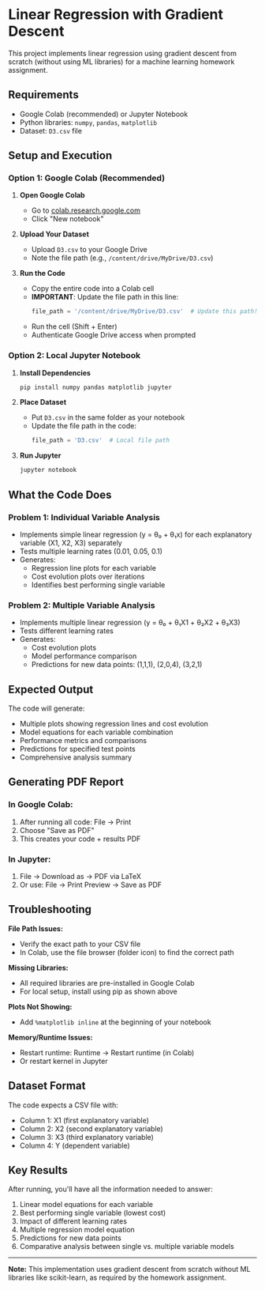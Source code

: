 # Linear Regression with Gradient Descent

This project implements linear regression using gradient descent from scratch (without using ML libraries) for a machine learning homework assignment.

## Requirements

- Google Colab (recommended) or Jupyter Notebook
- Python libraries: `numpy`, `pandas`, `matplotlib`
- Dataset: `D3.csv` file

## Setup and Execution

### Option 1: Google Colab (Recommended)

1. **Open Google Colab**
   - Go to [colab.research.google.com](https://colab.research.google.com)
   - Click "New notebook"

2. **Upload Your Dataset**
   - Upload `D3.csv` to your Google Drive
   - Note the file path (e.g., `/content/drive/MyDrive/D3.csv`)

3. **Run the Code**
   - Copy the entire code into a Colab cell
   - **IMPORTANT**: Update the file path in this line:
     ```python
     file_path = '/content/drive/MyDrive/D3.csv'  # Update this path!
     ```
   - Run the cell (Shift + Enter)
   - Authenticate Google Drive access when prompted

### Option 2: Local Jupyter Notebook

1. **Install Dependencies**
   ```bash
   pip install numpy pandas matplotlib jupyter
   ```

2. **Place Dataset**
   - Put `D3.csv` in the same folder as your notebook
   - Update the file path in the code:
     ```python
     file_path = 'D3.csv'  # Local file path
     ```

3. **Run Jupyter**
   ```bash
   jupyter notebook
   ```

## What the Code Does

### Problem 1: Individual Variable Analysis
- Implements simple linear regression (y = θ₀ + θ₁x) for each explanatory variable (X1, X2, X3) separately
- Tests multiple learning rates (0.01, 0.05, 0.1)
- Generates:
  - Regression line plots for each variable
  - Cost evolution plots over iterations
  - Identifies best performing single variable

### Problem 2: Multiple Variable Analysis
- Implements multiple linear regression (y = θ₀ + θ₁X1 + θ₂X2 + θ₃X3)
- Tests different learning rates
- Generates:
  - Cost evolution plots
  - Model performance comparison
  - Predictions for new data points: (1,1,1), (2,0,4), (3,2,1)

## Expected Output

The code will generate:
- Multiple plots showing regression lines and cost evolution
- Model equations for each variable combination
- Performance metrics and comparisons
- Predictions for specified test points
- Comprehensive analysis summary

## Generating PDF Report

### In Google Colab:
1. After running all code: File → Print
2. Choose "Save as PDF"
3. This creates your code + results PDF

### In Jupyter:
1. File → Download as → PDF via LaTeX
2. Or use: File → Print Preview → Save as PDF

## Troubleshooting

**File Path Issues:**
- Verify the exact path to your CSV file
- In Colab, use the file browser (folder icon) to find the correct path

**Missing Libraries:**
- All required libraries are pre-installed in Google Colab
- For local setup, install using pip as shown above

**Plots Not Showing:**
- Add `%matplotlib inline` at the beginning of your notebook

**Memory/Runtime Issues:**
- Restart runtime: Runtime → Restart runtime (in Colab)
- Or restart kernel in Jupyter

## Dataset Format

The code expects a CSV file with:
- Column 1: X1 (first explanatory variable)
- Column 2: X2 (second explanatory variable) 
- Column 3: X3 (third explanatory variable)
- Column 4: Y (dependent variable)

## Key Results

After running, you'll have all the information needed to answer:
1. Linear model equations for each variable
2. Best performing single variable (lowest cost)
3. Impact of different learning rates
4. Multiple regression model equation
5. Predictions for new data points
6. Comparative analysis between single vs. multiple variable models

---

**Note:** This implementation uses gradient descent from scratch without ML libraries like scikit-learn, as required by the homework assignment.
